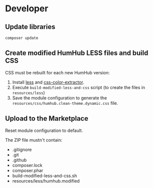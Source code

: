 # Developer

## Update libraries

```shell
composer update
```

## Create modified HumHub LESS files and build CSS

CSS must be rebuilt for each new HumHub version:
1. Install [less](https://lesscss.org/usage/#command-line-usage-installing) and [css-color-extractor](https://github.com/rsanchez/css-color-extractor#cli).
2. Execute `build-modified-less-and-css` script (to create the files in `resources/less`)
3. Save the module configuration to generate the `resources/css/humhub.clean-theme.dynamic.css` file.

## Upload to the Marketplace

Reset module configuration to default.

The ZIP file mustn't contain:
- .gitignore
- .git
- .github
- composer.lock
- composer.phar
- build-modified-less-and-css.sh
- resources/less/humhub.modified
